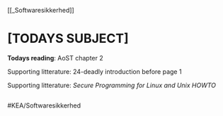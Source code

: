 [[_Softwaresikkerhed]]

# [TODAYS SUBJECT]

**Todays reading**: AoST chapter 2

Supporting litterature: 24-deadly introduction before page 1

Supporting litterature: _Secure Programming for Linux and Unix HOWTO_

## 

#KEA/Softwaresikkerhed 